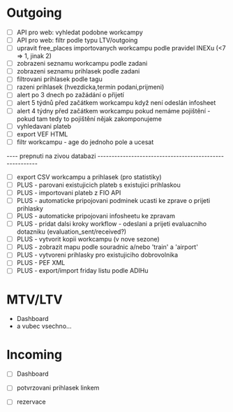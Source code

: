 # Outgoing
 - [ ] API pro web: vyhledat podobne workcampy
 - [ ] API pro web: filtr podle typu LTV/outgoing
 - [ ] upravit free_places importovanych workcampu podle pravidel INEXu (<7 => 1, jinak 2)
 - [ ] zobrazeni seznamu workcampu podle zadani
 - [ ] zobrazeni seznamu prihlasek podle zadani 
 - [ ] filtrovani prihlasek podle tagu
 - [ ] razeni prihlasek (hvezdicka,termin podani,prijmeni)
 - [ ] alert po 3 dnech po zažádání o přijetí
 - [ ] alert 5 týdnů před začátkem workcampu když není odeslán infosheet
 - [ ] alert 4 týdny před začátkem workcampu pokud nemáme pojištění - pokud tam tedy to pojištění nějak zakomponujeme
 - [ ] vyhledavani plateb
 - [ ] export VEF HTML
 - [ ] filtr workcampu - age do jednoho pole a ucesat

---- prepnuti na zivou databazi --------------------------------------------------------

 - [ ] export CSV workcampu a prihlasek (pro statistiky)
 - [ ] PLUS - parovani existujicich plateb s existujici prihlaskou
 - [ ] PLUS - importovani plateb z FIO API
 - [ ] PLUS - automaticke pripojovani podminek ucasti ke zprave o prijeti prihlasky
 - [ ] PLUS - automaticke pripojovani infosheetu ke zpravam
 - [ ] PLUS - pridat dalsi kroky workflow - odeslani a prijeti evaluacniho dotazniku (evaluation_sent/received?)
 - [ ] PLUS - vytvorit kopii workcampu (v nove sezone)
 - [ ] PLUS - zobrazit mapu podle souradnic a/nebo 'train' a 'airport'
 - [ ] PLUS - vytvoreni prihlasky pro existujiciho dobrovolnika
 - [ ] PLUS - PEF XML
 - [ ] PLUS - export/import friday listu podle ADIHu

# MTV/LTV
 - Dashboard
 - a vubec vsechno...

# Incoming
 - [ ] Dashboard
 - [ ] potvrzovani prihlasek linkem
 - [ ] rezervace




